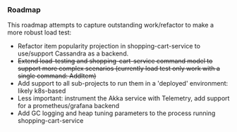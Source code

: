 ### Roadmap

This roadmap attempts to capture outstanding work/refactor to make a more robust load test:

- Refactor item popularity projection in shopping-cart-service to use/support Cassandra as a backend.
- ~~Extend load-testing and shopping-cart-service command model to support more complex scenarios (currently load test only work with a single command:  AddItem)~~
- Add support to all sub-projects to run them in a 'deployed' environment:  likely k8s-based
- Less important:  instrument the Akka service with Telemetry, add support for a prometheus/grafana backend
- Add GC logging and heap tuning parameters to the process running shopping-cart-service
